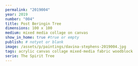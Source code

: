 ```yaml
---
permalink: "2019004"
year: 2019
number: "004"
title: Post Beringin Tree
dimensions: 100 x 100
medium: mixed media collage on canvas
show_in_home: true #true or empty
publish: # notyet or blank
image: /assets/p/paintings/davina-stephens-2019004.jpg
tags: acrylic canvas collage mixed-media fabric woodblock
serie: The Spirit Tree
---
```

